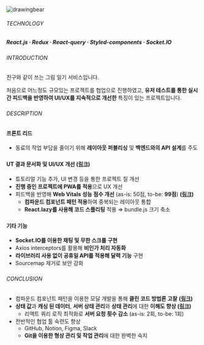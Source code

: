 ![drawingbear](https://github.com/jhchoi1182/portfolio/assets/116577489/db1dd0c5-73b5-4192-918d-74bad07041fd)

###### TECHNOLOGY

##### React.js · Redux · React-query · Styled-components · Socket.IO

###

###### INTRODUCTION

친구와 같이 쓰는 그림 일기 서비스입니다.

처음으로 어느정도 규모있는 프로젝트를 협업으로 진행하였고, **유저 테스트를 통한 실시간 피드백을 반영하여 UI/UX를 지속적으로 개선한** 특징이 있는 프로젝트입니다.

###

###### DESCRIPTION

#### 프론트 리드

- 동료의 작업 부담을 줄이기 위해 **레이아웃 퍼블리싱** 및 **백엔드와의 API 설계**를 주도

###

#### UT 결과 문서화 및 UI/UX 개선 ([링크](https://www.notion.so/6e112d9470024297875042712f0aa488?pvs=21))

- 튜토리얼 기능 추가, UI 변경 등을 통한 프로젝트 질 개선
- **진행 중인 프로젝트에 PWA를 적용**으로 UX 개선
- 피드백을 반영해 **Web Vitals 성능 점수 개선** (as-is: 50점, to-be: **99점**) **([링크](https://jhchoi1182.tistory.com/144))**
  - **컴파운드 컴포넌트 패턴 적용**하여 중복되는 레이아웃 통합
  - **React.lazy를 사용해 코드 스플리팅** 적용 ⇒ bundle.js 크기 축소

###

#### 기타 기능

- **Socket.IO를 이용한 채팅 및 무한 스크롤 구현**
- Axios interceptors를 활용해 **비인가 처리 자동화**
- **라이브러리 사용 없이 공휴일 API를 적용해 달력 기능** 구현
- Sourcemap 제거로 보안 강화

###

###### CONCLUSION

- 컴파운드 컴포넌트 패턴을 이용한 모달 개발을 통해 **클린 코드 방법론 고찰** **([링크](https://jhchoi1182.tistory.com/139))**
- **상태 값**과 **캐싱 된 데이터**, **서버 상태 관리**와 **상태 관리**에 대한 **이해도 향상 ([링크](https://jhchoi1182.tistory.com/141))**
  - 리액트 쿼리 로직 최적화로 **서버 요청 횟수 감소** (as-is: 2회, to-be: 1회)
- 전반적인 협업 툴 숙련도 향상
  - GitHub, Notion, Figma, Slack
  - **Git을 이용한 형상 관리 및 작업 관리**에 대한 완벽한 숙지
